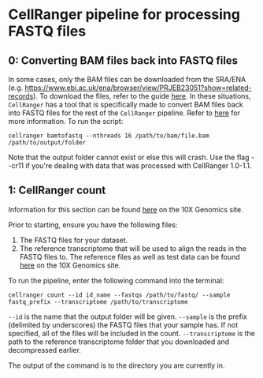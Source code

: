 # CellRanger pipeline for processing FASTQ files
## 0: Converting BAM files back into FASTQ files 
In some cases, only the BAM files can be downloaded from the SRA/ENA (e.g. https://www.ebi.ac.uk/ena/browser/view/PRJEB23051?show=related-records). To download the files, refer to the guide [here](https://www.ebi.ac.uk/ena/browser/downloading-data). In these situations, `CellRanger` has a tool that is specifically made to convert BAM files back into FASTQ files for the rest of the `CellRanger` pipeline. Refer to [here](https://support.10xgenomics.com/docs/bamtofastq) for more information. To run the script: 

```
cellranger bamtofastq --nthreads 16 /path/to/bam/file.bam /path/to/output/folder
```

Note that the output folder cannot exist or else this will crash. Use the flag --cr11 if you're dealing with data that was processed with CellRanger 1.0-1.1. 

## 1: CellRanger count
Information for this section can be found [here](https://support.10xgenomics.com/single-cell-gene-expression/software/pipelines/latest/using/tutorial_ct) on the 10X Genomics site. 

Prior to starting, ensure you have the following files: 
1. The FASTQ files for your dataset. 
2. The reference transcriptome that will be used to align the reads in the FASTQ files to. 
The reference files as well as test data can be found [here](https://support.10xgenomics.com/single-cell-gene-expression/software/downloads/latest) on the 10X Genomics site. 

To run the pipeline, enter the following command into the terminal: 
```
cellranger count --id id_name --fastqs /path/to/fastq/ --sample fastq_prefix --transcriptome /path/to/transcriptome
```
`--id` is the name that the output folder will be given. `--sample` is the prefix (delimited by underscores) the FASTQ files that your sample has. If not specified, all of the files will be included in the count. `--transcriptome` is the path to the reference transcriptome folder that you downloaded and decompressed earlier. 

The output of the command is to the directory you are currently in. 